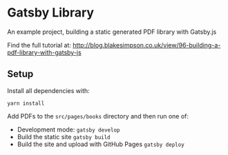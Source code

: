 # Gatsby Library

An example project, building a static generated PDF library with Gatsby.js

Find the full tutorial at:
http://blog.blakesimpson.co.uk/view/96-building-a-pdf-library-with-gatsby-js

## Setup

Install all dependencies with:

`yarn install`

Add PDFs to the `src/pages/books` directory and then run one of:

* Development mode: `gatsby develop`
* Build the static site `gatsby build`
* Build the site and upload with GitHub Pages `gatsby deploy`
